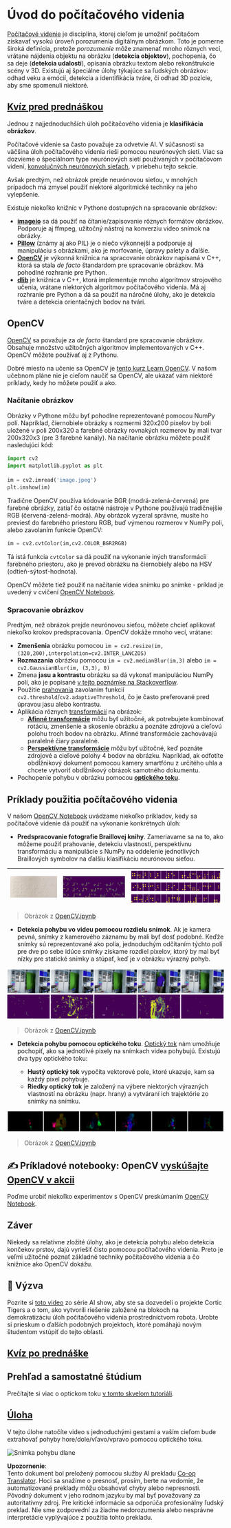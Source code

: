 <!--
CO_OP_TRANSLATOR_METADATA:
{
  "original_hash": "4bedc8e702db17260cfe824d58b6cfd4",
  "translation_date": "2025-08-25T23:00:28+00:00",
  "source_file": "lessons/4-ComputerVision/06-IntroCV/README.md",
  "language_code": "sk"
}
-->
# Úvod do počítačového videnia

[Počítačové videnie](https://wikipedia.org/wiki/Computer_vision) je disciplína, ktorej cieľom je umožniť počítačom získavať vysokú úroveň porozumenia digitálnym obrázkom. Toto je pomerne široká definícia, pretože *porozumenie* môže znamenať mnoho rôznych vecí, vrátane nájdenia objektu na obrázku (**detekcia objektov**), pochopenia, čo sa deje (**detekcia udalostí**), opísania obrázku textom alebo rekonštrukcie scény v 3D. Existujú aj špeciálne úlohy týkajúce sa ľudských obrázkov: odhad veku a emócií, detekcia a identifikácia tváre, či odhad 3D pozície, aby sme spomenuli niektoré.

## [Kvíz pred prednáškou](https://ff-quizzes.netlify.app/en/ai/quiz/11)

Jednou z najjednoduchších úloh počítačového videnia je **klasifikácia obrázkov**.

Počítačové videnie sa často považuje za odvetvie AI. V súčasnosti sa väčšina úloh počítačového videnia rieši pomocou neurónových sietí. Viac sa dozvieme o špeciálnom type neurónových sietí používaných v počítačovom videní, [konvolučných neurónových sieťach](../07-ConvNets/README.md), v priebehu tejto sekcie.

Avšak predtým, než obrázok prejde neurónovou sieťou, v mnohých prípadoch má zmysel použiť niektoré algoritmické techniky na jeho vylepšenie.

Existuje niekoľko knižníc v Pythone dostupných na spracovanie obrázkov:

* **[imageio](https://imageio.readthedocs.io/en/stable/)** sa dá použiť na čítanie/zapisovanie rôznych formátov obrázkov. Podporuje aj ffmpeg, užitočný nástroj na konverziu video snímok na obrázky.
* **[Pillow](https://pillow.readthedocs.io/en/stable/index.html)** (známy aj ako PIL) je o niečo výkonnejší a podporuje aj manipuláciu s obrázkami, ako je morfovanie, úpravy palety a ďalšie.
* **[OpenCV](https://opencv.org/)** je výkonná knižnica na spracovanie obrázkov napísaná v C++, ktorá sa stala *de facto* štandardom pre spracovanie obrázkov. Má pohodlné rozhranie pre Python.
* **[dlib](http://dlib.net/)** je knižnica v C++, ktorá implementuje mnoho algoritmov strojového učenia, vrátane niektorých algoritmov počítačového videnia. Má aj rozhranie pre Python a dá sa použiť na náročné úlohy, ako je detekcia tváre a detekcia orientačných bodov na tvári.

## OpenCV

[OpenCV](https://opencv.org/) sa považuje za *de facto* štandard pre spracovanie obrázkov. Obsahuje množstvo užitočných algoritmov implementovaných v C++. OpenCV môžete používať aj z Pythonu.

Dobré miesto na učenie sa OpenCV je [tento kurz Learn OpenCV](https://learnopencv.com/getting-started-with-opencv/). V našom učebnom pláne nie je cieľom naučiť sa OpenCV, ale ukázať vám niektoré príklady, kedy ho môžete použiť a ako.

### Načítanie obrázkov

Obrázky v Pythone môžu byť pohodlne reprezentované pomocou NumPy polí. Napríklad, čiernobiele obrázky s rozmermi 320x200 pixelov by boli uložené v poli 200x320 a farebné obrázky rovnakých rozmerov by mali tvar 200x320x3 (pre 3 farebné kanály). Na načítanie obrázku môžete použiť nasledujúci kód:

```python
import cv2
import matplotlib.pyplot as plt

im = cv2.imread('image.jpeg')
plt.imshow(im)
```

Tradične OpenCV používa kódovanie BGR (modrá-zelená-červená) pre farebné obrázky, zatiaľ čo ostatné nástroje v Pythone používajú tradičnejšie RGB (červená-zelená-modrá). Aby obrázok vyzeral správne, musíte ho previesť do farebného priestoru RGB, buď výmenou rozmerov v NumPy poli, alebo zavolaním funkcie OpenCV:

```python
im = cv2.cvtColor(im,cv2.COLOR_BGR2RGB)
```

Tá istá funkcia `cvtColor` sa dá použiť na vykonanie iných transformácií farebného priestoru, ako je prevod obrázku na čiernobiely alebo na HSV (odtieň-sýtosť-hodnota).

OpenCV môžete tiež použiť na načítanie videa snímku po snímke - príklad je uvedený v cvičení [OpenCV Notebook](../../../../../lessons/4-ComputerVision/06-IntroCV/OpenCV.ipynb).

### Spracovanie obrázkov

Predtým, než obrázok prejde neurónovou sieťou, môžete chcieť aplikovať niekoľko krokov predspracovania. OpenCV dokáže mnoho vecí, vrátane:

* **Zmenšenia** obrázku pomocou `im = cv2.resize(im, (320,200),interpolation=cv2.INTER_LANCZOS)`
* **Rozmazania** obrázku pomocou `im = cv2.medianBlur(im,3)` alebo `im = cv2.GaussianBlur(im, (3,3), 0)`
* Zmena **jasu a kontrastu** obrázku sa dá vykonať manipuláciou NumPy polí, ako je popísané [v tejto poznámke na Stackoverflow](https://stackoverflow.com/questions/39308030/how-do-i-increase-the-contrast-of-an-image-in-python-opencv).
* Použitie [prahovania](https://docs.opencv.org/4.x/d7/d4d/tutorial_py_thresholding.html) zavolaním funkcií `cv2.threshold`/`cv2.adaptiveThreshold`, čo je často preferované pred úpravou jasu alebo kontrastu.
* Aplikácia rôznych [transformácií](https://docs.opencv.org/4.5.5/da/d6e/tutorial_py_geometric_transformations.html) na obrázok:
    - **[Afinné transformácie](https://docs.opencv.org/4.5.5/d4/d61/tutorial_warp_affine.html)** môžu byť užitočné, ak potrebujete kombinovať rotáciu, zmenšenie a skosenie obrázku a poznáte zdrojovú a cieľovú polohu troch bodov na obrázku. Afinné transformácie zachovávajú paralelné čiary paralelné.
    - **[Perspektívne transformácie](https://medium.com/analytics-vidhya/opencv-perspective-transformation-9edffefb2143)** môžu byť užitočné, keď poznáte zdrojové a cieľové polohy 4 bodov na obrázku. Napríklad, ak odfotíte obdĺžnikový dokument pomocou kamery smartfónu z určitého uhla a chcete vytvoriť obdĺžnikový obrázok samotného dokumentu.
* Pochopenie pohybu v obrázku pomocou **[optického toku](https://docs.opencv.org/4.5.5/d4/dee/tutorial_optical_flow.html)**.

## Príklady použitia počítačového videnia

V našom [OpenCV Notebook](../../../../../lessons/4-ComputerVision/06-IntroCV/OpenCV.ipynb) uvádzame niekoľko príkladov, kedy sa počítačové videnie dá použiť na vykonanie konkrétnych úloh:

* **Predspracovanie fotografie Braillovej knihy**. Zameriavame sa na to, ako môžeme použiť prahovanie, detekciu vlastností, perspektívnu transformáciu a manipulácie s NumPy na oddelenie jednotlivých Braillových symbolov na ďalšiu klasifikáciu neurónovou sieťou.

![Braillov obrázok](../../../../../translated_images/braille.341962ff76b1bd7044409371d3de09ced5028132aef97344ea4b7468c1208126.sk.jpeg) | ![Predspracovaný Braillov obrázok](../../../../../translated_images/braille-result.46530fea020b03c76aac532d7d6eeef7f6fb35b55b1001cd21627907dabef3ed.sk.png) | ![Braillove symboly](../../../../../translated_images/braille-symbols.0159185ab69d533909dc4d7d26a1971b51401c6a80eb3a5584f250ea880af88b.sk.png)
----|-----|-----

> Obrázok z [OpenCV.ipynb](../../../../../lessons/4-ComputerVision/06-IntroCV/OpenCV.ipynb)

* **Detekcia pohybu vo videu pomocou rozdielu snímok**. Ak je kamera pevná, snímky z kamerového záznamu by mali byť dosť podobné. Keďže snímky sú reprezentované ako polia, jednoduchým odčítaním týchto polí pre dve po sebe idúce snímky získame rozdiel pixelov, ktorý by mal byť nízky pre statické snímky a stúpať, keď je v obrázku výrazný pohyb.

![Obrázok snímok videa a rozdielov snímok](../../../../../translated_images/frame-difference.706f805491a0883c938e16447bf5eb2f7d69e812c7f743cbe7d7c7645168f81f.sk.png)

> Obrázok z [OpenCV.ipynb](../../../../../lessons/4-ComputerVision/06-IntroCV/OpenCV.ipynb)

* **Detekcia pohybu pomocou optického toku**. [Optický tok](https://docs.opencv.org/3.4/d4/dee/tutorial_optical_flow.html) nám umožňuje pochopiť, ako sa jednotlivé pixely na snímkach videa pohybujú. Existujú dva typy optického toku:

   - **Hustý optický tok** vypočíta vektorové pole, ktoré ukazuje, kam sa každý pixel pohybuje.
   - **Riedky optický tok** je založený na výbere niektorých výrazných vlastností na obrázku (napr. hrany) a vytváraní ich trajektórie zo snímky na snímku.

![Obrázok optického toku](../../../../../translated_images/optical.1f4a94464579a83a10784f3c07fe7228514714b96782edf50e70ccd59d2d8c4f.sk.png)

> Obrázok z [OpenCV.ipynb](../../../../../lessons/4-ComputerVision/06-IntroCV/OpenCV.ipynb)

## ✍️ Príkladové notebooky: OpenCV [vyskúšajte OpenCV v akcii](../../../../../lessons/4-ComputerVision/06-IntroCV/OpenCV.ipynb)

Poďme urobiť niekoľko experimentov s OpenCV preskúmaním [OpenCV Notebook](../../../../../lessons/4-ComputerVision/06-IntroCV/OpenCV.ipynb).

## Záver

Niekedy sa relatívne zložité úlohy, ako je detekcia pohybu alebo detekcia končekov prstov, dajú vyriešiť čisto pomocou počítačového videnia. Preto je veľmi užitočné poznať základné techniky počítačového videnia a čo knižnice ako OpenCV dokážu.

## 🚀 Výzva

Pozrite si [toto video](https://docs.microsoft.com/shows/ai-show/ai-show--2021-opencv-ai-competition--grand-prize-winners--cortic-tigers--episode-32?WT.mc_id=academic-77998-cacaste) zo série AI show, aby ste sa dozvedeli o projekte Cortic Tigers a o tom, ako vytvorili riešenie založené na blokoch na demokratizáciu úloh počítačového videnia prostredníctvom robota. Urobte si prieskum o ďalších podobných projektoch, ktoré pomáhajú novým študentom vstúpiť do tejto oblasti.

## [Kvíz po prednáške](https://ff-quizzes.netlify.app/en/ai/quiz/12)

## Prehľad a samostatné štúdium

Prečítajte si viac o optickom toku [v tomto skvelom tutoriáli](https://learnopencv.com/optical-flow-in-opencv/).

## [Úloha](lab/README.md)

V tejto úlohe natočíte video s jednoduchými gestami a vaším cieľom bude extrahovať pohyby hore/dole/vľavo/vpravo pomocou optického toku.

<img src="images/palm-movement.png" width="30%" alt="Snímka pohybu dlane"/>

**Upozornenie**:  
Tento dokument bol preložený pomocou služby AI prekladu [Co-op Translator](https://github.com/Azure/co-op-translator). Hoci sa snažíme o presnosť, prosím, berte na vedomie, že automatizované preklady môžu obsahovať chyby alebo nepresnosti. Pôvodný dokument v jeho rodnom jazyku by mal byť považovaný za autoritatívny zdroj. Pre kritické informácie sa odporúča profesionálny ľudský preklad. Nie sme zodpovední za žiadne nedorozumenia alebo nesprávne interpretácie vyplývajúce z použitia tohto prekladu.